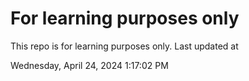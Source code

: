 # For learning purposes only
This repo is for learning purposes only.
Last updated at

Wednesday, April 24, 2024 1:17:02 PM

